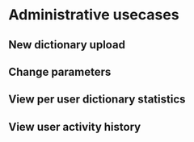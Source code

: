 # Administrative usecases

## New dictionary upload
## Change parameters
## View per user dictionary statistics
## View user activity history